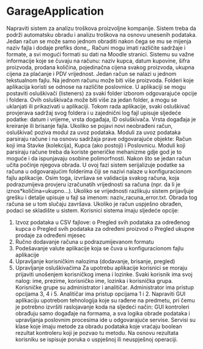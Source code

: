 # GarageApplication
Napraviti sistem za analizu troškova proizvoljne kompanije. Sistem treba da podrži automatsku obradu i analizu troškova na osnovu unesenih podataka. 
Jedan račun se može samo jednom obraditi nakon čega se mu se mijenja naziv fajla i dodaje prefiks done_. Računi mogu imati različite sadržaje i formate,
a svi mogući formati su dati na Moodle stranici. Sistemu su važne informacije koje se čuvaju na računu: naziv kupca, datum kupovine, šifra proizvoda, 
prodana količina, pojedinačna cijena svakog proizvoda, ukupna cijena za plaćanje i PDV vrijednost. Jedan račun se nalazi u jednom tekstualnom fajlu. 
Na jednom računu može biti više proizvoda. Folderi koje aplikacija koristi se odnose na različite poslovnice. U aplikaciji se mogu postaviti osluškivači (listeners)
za svaki folder izborom odgovarajuće opcije i foldera. Ovih osluškivača može biti više za jedan folder, a mogu se uklanjati ili prikazivati u aplikaciji. 
Tokom rada aplikacije, svaki osluškivač provjerava sadržaj svog foldera i u zajednični log fajl upisuje sljedeće podatke: datum i vrijeme, vrsta događaja, 
ID osluškivača. Vrsta događaja je kreiranje ili brisanje fajla. Ukoliko se pojavi novi neobrađeni račun, osluškivač poziva modul za uvoz podataka. 
Moduli za uvoz podataka parsiraju račune i na osnovu sadržaja prave odgovarajuće objekte: Račun koji ima Stavke (kolekcija), Kupca (ako postoji) i Poslovnicu. 
Moduli koji parsiraju račune treba da koriste generičke mehanizme gdje god je to moguće i da ispunjavaju osobine polimorfnosti.
Nakon što se jedan račun učita počinje njegova obrada. U ovoj fazi sistem serijalizuje podatke sa računa u odgovarajućim folderima čiji se nazivi nalaze u
konfiguracionom fajlu aplikacije. Osim toga, izvršava se validacija svakog računa, koja podrazumijeva provjeru izračunatih vrijednosti sa računa 
(npr. da li je iznos*količina=ukupno…). Ukoliko se vrijednosti razlikuju sistem prijavljuje grešku i detalje upisuje u fajl sa imenom: naziv_racuna_error.txt.
Obrada tog računa se u tom slučaju završava. Ukoliko je račun uspješno obrađen, podaci se skladište u sistem.
Korisnici sistema imaju sljedeće opcije:
1. Izvoz podataka u CSV fajlove:
o Pregled svih podataka za određenog kupca
o Pregled svih podataka za određeni proizvod
o Pregled ukupne prodaje za određeni mjesec
2. Ručno dodavanje računa u podrazumijevanom formatu
3. Podešavanje valute aplikacije koja se čuva u konfiguracionom fajlu aplikacije
4. Upravljanje korisničkim nalozima (dodavanje, brisanje, pregled)
5. Upravljanje osluškivačima
Za upotrebu aplikacije korisnici se moraju prijaviti unošenjem korisničkog imena i lozinke. Svaki korisnik ima svoj nalog: ime, prezime, korisničko ime, lozinka i korisnička grupa.
Korisničke grupe su administrator i analitičar. Administrator ima pristup opcijama 3, 4 i 5. Analitičar ima pristup opcijama 1 i 2. Napraviti GUI aplikaciju upotrebom 
tehnologija koje su rađene na predmetu, pri čemu je potrebno izvršiti raslojavanje koda na sljedeći način: GUI kontroleri obrađuju samo događaje na formama,
a sva logika obrade podataka i upravljanja poslovnim procesima ide u odgovarajuće servise. Servisi su klase koje imaju metode za obradu podataka koje vraćaju 
boolean rezultat kontroleru koji je pozvao tu metodu. Na osnovu rezultata korisniku se ispisuje poruka o uspješnoj ili neuspješnoj operaciji.
